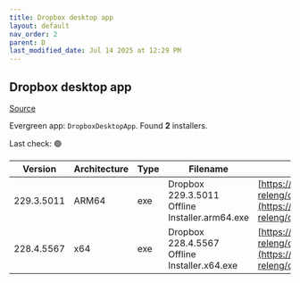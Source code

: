 ```yaml
---
title: Dropbox desktop app
layout: default
nav_order: 2
parent: D
last_modified_date: Jul 14 2025 at 12:29 PM
---
```


## Dropbox desktop app

[Source](https://www.dropbox.com/desktop)

Evergreen app: `DropboxDesktopApp`. Found **2** installers.

Last check: 🟢

| Version    | Architecture | Type | Filename                                       | URI                                                                                                                                                                                                            |
| ---------- | ------------ | ---- | ---------------------------------------------- | -------------------------------------------------------------------------------------------------------------------------------------------------------------------------------------------------------------- |
| 229.3.5011 | ARM64        | exe  | Dropbox 229.3.5011 Offline Installer.arm64.exe | [https://edge.dropboxstatic.com/dbx-releng/client/Dropbox%20229.3.5011%20Offline%20Installer.arm64.exe](https://edge.dropboxstatic.com/dbx-releng/client/Dropbox%20229.3.5011%20Offline%20Installer.arm64.exe) |
| 228.4.5567 | x64          | exe  | Dropbox 228.4.5567 Offline Installer.x64.exe   | [https://edge.dropboxstatic.com/dbx-releng/client/Dropbox%20228.4.5567%20Offline%20Installer.x64.exe](https://edge.dropboxstatic.com/dbx-releng/client/Dropbox%20228.4.5567%20Offline%20Installer.x64.exe)     |
